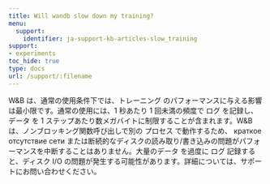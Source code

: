 ```yaml
---
title: Will wandb slow down my training?
menu:
  support:
    identifier: ja-support-kb-articles-slow_training
support:
- experiments
toc_hide: true
type: docs
url: /support/:filename
---
```


W&B は、通常の使用条件下では、トレーニング のパフォーマンスに与える影響は最小限です。通常の使用には、1 秒あたり 1 回未満の頻度で ログ を記録し、データ を 1 ステップあたり数メガバイトに制限することが含まれます。W&B は、ノンブロッキング関数呼び出しで別の プロセス で動作するため、 краткое отсутствие сети または断続的なディスクの読み取り/書き込みの問題がパフォーマンスを中断することはありません。大量のデータ を過度に ログ 記録すると、ディスク I/O の問題が発生する可能性があります。詳細については、サポートにお問い合わせください。
